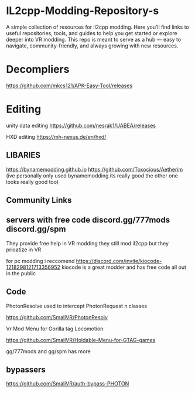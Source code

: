 # IL2cpp-Modding-Repository-s
A simple collection of resources for il2cpp modding. Here you’ll find links to useful repositories, tools, and guides to help you get started or explore deeper into VR modding. This repo is meant to serve as a hub — easy to navigate, community-friendly, and always growing with new resources.



# Decompliers

https://github.com/mkcs121/APK-Easy-Tool/releases


# Editing

unity data editing
https://github.com/nesrak1/UABEA/releases


HXD editing
https://mh-nexus.de/en/hxd/











## LIBARIES
https://bynamemodding.github.io
https://github.com/Toxocious/Aetherim
(ive personally only used bynamemodding its really good the other one looks really good too)




## Community Links

servers with free code
discord.gg/777mods
discord.gg/spm
-------------------
They provide free help in VR modding they still mod il2cpp but they prioatize in VR


for pc modding i reccomend
https://discord.com/invite/kiocode-1218298121713356952
kiocode is a great modder and has free code all out in the public



## Code

PhotonResolve used to intercept PhotonRequest n classes




https://github.com/SmaliVR/PhotonResolv


Vr Mod Menu for Gorilla tag Locomotion

https://github.com/SmaliVR/Holdable-Menu-for-GTAG-games

gg/777mods and gg/spm has more

## bypassers

https://github.com/SmaliVR/auth-bypass-PHOTON



